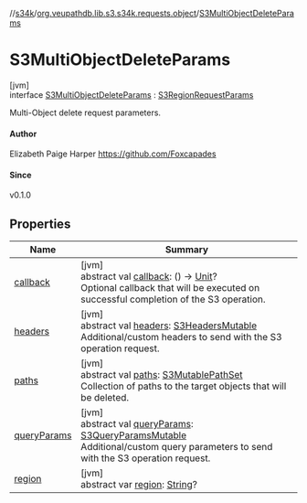 //[s34k](../../../index.md)/[org.veupathdb.lib.s3.s34k.requests.object](../index.md)/[S3MultiObjectDeleteParams](index.md)

# S3MultiObjectDeleteParams

[jvm]\
interface [S3MultiObjectDeleteParams](index.md) : [S3RegionRequestParams](../../org.veupathdb.lib.s3.s34k.requests/-s3-region-request-params/index.md)

Multi-Object delete request parameters.

#### Author

Elizabeth Paige Harper https://github.com/Foxcapades

#### Since

v0.1.0

## Properties

| Name | Summary |
|---|---|
| [callback](callback.md) | [jvm]<br>abstract val [callback](callback.md): () -&gt; [Unit](https://kotlinlang.org/api/latest/jvm/stdlib/kotlin/-unit/index.html)?<br>Optional callback that will be executed on successful completion of the S3 operation. |
| [headers](../../org.veupathdb.lib.s3.s34k.requests/-s3-request-params/headers.md) | [jvm]<br>abstract val [headers](../../org.veupathdb.lib.s3.s34k.requests/-s3-request-params/headers.md): [S3HeadersMutable](../../org.veupathdb.lib.s3.s34k.fields.headers/-s3-headers-mutable/index.md)<br>Additional/custom headers to send with the S3 operation request. |
| [paths](paths.md) | [jvm]<br>abstract val [paths](paths.md): [S3MutablePathSet](../../org.veupathdb.lib.s3.s34k.fields/-s3-mutable-path-set/index.md)<br>Collection of paths to the target objects that will be deleted. |
| [queryParams](../../org.veupathdb.lib.s3.s34k.requests/-s3-request-params/query-params.md) | [jvm]<br>abstract val [queryParams](../../org.veupathdb.lib.s3.s34k.requests/-s3-request-params/query-params.md): [S3QueryParamsMutable](../../org.veupathdb.lib.s3.s34k.fields.query_params/-s3-query-params-mutable/index.md)<br>Additional/custom query parameters to send with the S3 operation request. |
| [region](../../org.veupathdb.lib.s3.s34k.requests/-s3-region-request-params/region.md) | [jvm]<br>abstract var [region](../../org.veupathdb.lib.s3.s34k.requests/-s3-region-request-params/region.md): [String](https://kotlinlang.org/api/latest/jvm/stdlib/kotlin/-string/index.html)? |
